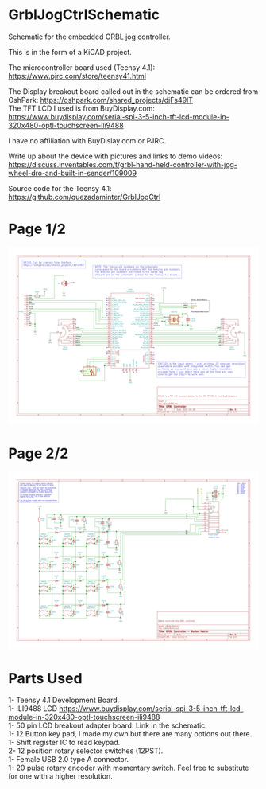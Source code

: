 # GrblJogCtrlSchematic
Schematic for the embedded GRBL jog controller.  

This is in the form of a KiCAD project.  

The microcontroller board used (Teensy 4.1): https://www.pjrc.com/store/teensy41.html  

The Display breakout board called out in the schematic can be ordered from OshPark: https://oshpark.com/shared_projects/djFs49lT  
The TFT LCD I used is from BuyDisplay.com: https://www.buydisplay.com/serial-spi-3-5-inch-tft-lcd-module-in-320x480-optl-touchscreen-ili9488  

I have no affiliation with BuyDislay.com or PJRC.  

Write up about the device with pictures and links to demo videos: https://discuss.inventables.com/t/grbl-hand-held-controller-with-jog-wheel-dro-and-built-in-sender/109009  

Source code for the Teensy 4.1: https://github.com/quezadaminter/GrblJogCtrl  

# Page 1/2
![Screenshot](SVG/XCarveDRO.svg)  

# Page 2/2
![Screenshot](SVG/ButtonMatrix-ButtonMatrix.svg)


# Parts Used
1- Teensy 4.1 Development Board.  
1- ILI9488 LCD https://www.buydisplay.com/serial-spi-3-5-inch-tft-lcd-module-in-320x480-optl-touchscreen-ili9488  
1- 50 pin LCD breakout adapter board. Link in the schematic.  
1- 12 Button key pad, I made my own but there are many options out there.  
1- Shift register IC to read keypad.  
2- 12 position rotary selector switches (12PST).  
1- Female USB 2.0 type A connector.  
1- 20 pulse rotary encoder with momentary switch. Feel free to substitute for one with a higher resolution.  
